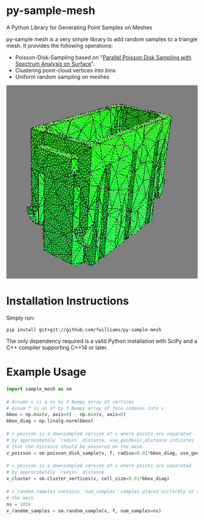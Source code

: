 # py-sample-mesh
A Python Library for Generating Point Samples on Meshes

py-sample mesh is a very simple library to add random samples to a triangle mesh. It provides the following operations:
 - Poisson-Disk-Sampling based on "[Parallel Poisson Disk Sampling with Spectrum Analysis on Surface](http://graphics.cs.umass.edu/pubs/sa_2010.pdf)".
 - Clustering point-cloud vertices into bins
 - Uniform random sampling on meshes

![Example of Poisson Disk Sampling](/img/blue_noise.png?raw=true "Blue Noise Example")

# Installation Instructions
Simply run:
```
pip install git+git://github.com/fwilliams/py-sample-mesh
```
The only dependency required is a valid Python installation with SciPy and a C++ compiler supporting C++14 or later.

# Example Usage
```python
import sample_mesh as sm

# Assume v is a nv by 3 Numpy array of vertices
# Assum f is an nf by 3 Numpy array of face indexes into v 
bbox = np.max(v, axis=0) - np.min(v, axis=0)
bbox_diag = np.linalg.norm(bbox)

# v_poisson is a downsampled version of v where points are separated
# by approximately `radius` distance, use_geodesic_distance indicates
# that the distance should be measured on the mesh.
v_poisson = sm.poisson_disk_sample(v, f, radius=0.01*bbox_diag, use_geodesic_distance=True)

# v_poisson is a downsampled version of v where points are separated
# by approximately `radius` distance
v_cluster = sm.cluster_vertices(v, cell_size=0.01*bbox_diag)

# v_random_samples contains `num_samples` samples placed uniformly at random on
# the mesh
ns = 1024
v_random_samples = sm.random_sample(v, f, num_samples=ns)
```
